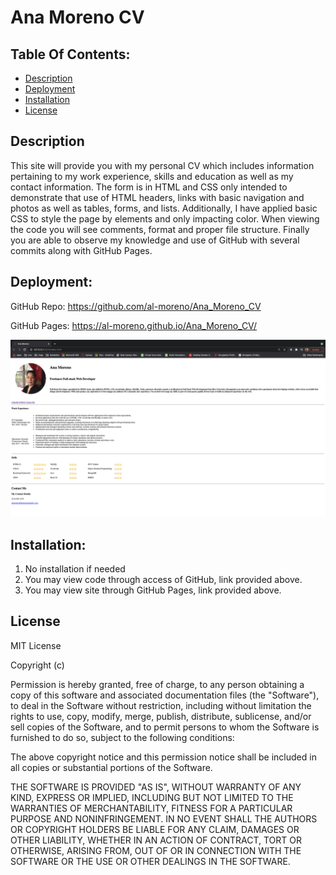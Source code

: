  # Ana Moreno CV


## Table Of Contents:
- [Description](#Description)
- [Deployment](#Deployment)
- [Installation](#Installation)
- [License](#License)


## Description

This site will provide you with my personal CV which includes information pertaining to my work experience, skills and education as well as my contact information. The form is in HTML and CSS only intended to demonstrate that use of HTML headers, links with basic navigation and photos as well as tables, forms, and lists. Additionally, I have applied basic CSS to style the page by elements and only impacting color. When viewing the code you will see comments, format and proper file structure. Finally you are able to observe my knowledge and use of GitHub with several commits along with GitHub Pages.

## Deployment: 

GitHub Repo: https://github.com/al-moreno/Ana_Moreno_CV

GitHub Pages: https://al-moreno.github.io/Ana_Moreno_CV/

![picture](./assets/images/pic.png)


## Installation:
1.  No installation if needed 
2.  You may view code through access of GitHub, link provided above.
3.  You may view site through GitHub Pages, link provided above. 


## License
MIT License

Copyright (c) 

Permission is hereby granted, free of charge, to any person obtaining a copy of this software and associated documentation files (the "Software"), to deal in the Software without restriction, including without limitation the rights to use, copy, modify, merge, publish, distribute, sublicense, and/or sell copies of the Software, and to permit persons to whom the Software is furnished to do so, subject to the following conditions:

The above copyright notice and this permission notice shall be included in all copies or substantial portions of the Software.

THE SOFTWARE IS PROVIDED "AS IS", WITHOUT WARRANTY OF ANY KIND, EXPRESS OR IMPLIED, INCLUDING BUT NOT LIMITED TO THE WARRANTIES OF MERCHANTABILITY, FITNESS FOR A PARTICULAR PURPOSE AND NONINFRINGEMENT. IN NO EVENT SHALL THE AUTHORS OR COPYRIGHT HOLDERS BE LIABLE FOR ANY CLAIM, DAMAGES OR OTHER LIABILITY, WHETHER IN AN ACTION OF CONTRACT, TORT OR OTHERWISE, ARISING FROM, OUT OF OR IN CONNECTION WITH THE SOFTWARE OR THE USE OR OTHER DEALINGS IN THE SOFTWARE.
 